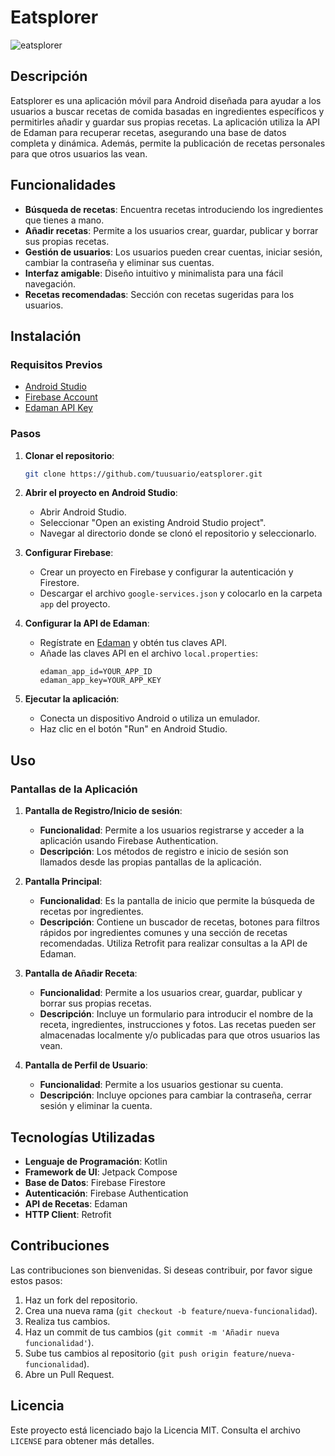 # Eatsplorer

![eatsplorer](https://github.com/alvaruty/Eatsplorer/assets/131477177/3e1e07f5-e099-493c-a5d7-a642e49c996e)

## Descripción

Eatsplorer es una aplicación móvil para Android diseñada para ayudar a los usuarios a buscar recetas de comida basadas en ingredientes específicos y permitirles añadir y guardar sus propias recetas. La aplicación utiliza la API de Edaman para recuperar recetas, asegurando una base de datos completa y dinámica. Además, permite la publicación de recetas personales para que otros usuarios las vean.

## Funcionalidades

- **Búsqueda de recetas**: Encuentra recetas introduciendo los ingredientes que tienes a mano.
- **Añadir recetas**: Permite a los usuarios crear, guardar, publicar y borrar sus propias recetas.
- **Gestión de usuarios**: Los usuarios pueden crear cuentas, iniciar sesión, cambiar la contraseña y eliminar sus cuentas.
- **Interfaz amigable**: Diseño intuitivo y minimalista para una fácil navegación.
- **Recetas recomendadas**: Sección con recetas sugeridas para los usuarios.

## Instalación

### Requisitos Previos

- [Android Studio](https://developer.android.com/studio)
- [Firebase Account](https://firebase.google.com/)
- [Edaman API Key](https://developer.edamam.com/)

### Pasos

1. **Clonar el repositorio**:
    ```bash
    git clone https://github.com/tuusuario/eatsplorer.git
    ```

2. **Abrir el proyecto en Android Studio**:
   - Abrir Android Studio.
   - Seleccionar "Open an existing Android Studio project".
   - Navegar al directorio donde se clonó el repositorio y seleccionarlo.

3. **Configurar Firebase**:
   - Crear un proyecto en Firebase y configurar la autenticación y Firestore.
   - Descargar el archivo `google-services.json` y colocarlo en la carpeta `app` del proyecto.

4. **Configurar la API de Edaman**:
   - Regístrate en [Edaman](https://developer.edamam.com/) y obtén tus claves API.
   - Añade las claves API en el archivo `local.properties`:
     ```
     edaman_app_id=YOUR_APP_ID
     edaman_app_key=YOUR_APP_KEY
     ```

5. **Ejecutar la aplicación**:
   - Conecta un dispositivo Android o utiliza un emulador.
   - Haz clic en el botón "Run" en Android Studio.

## Uso

### Pantallas de la Aplicación

1. **Pantalla de Registro/Inicio de sesión**:
   - **Funcionalidad**: Permite a los usuarios registrarse y acceder a la aplicación usando Firebase Authentication.
   - **Descripción**: Los métodos de registro e inicio de sesión son llamados desde las propias pantallas de la aplicación.

2. **Pantalla Principal**:
   - **Funcionalidad**: Es la pantalla de inicio que permite la búsqueda de recetas por ingredientes.
   - **Descripción**: Contiene un buscador de recetas, botones para filtros rápidos por ingredientes comunes y una sección de recetas recomendadas. Utiliza Retrofit para realizar consultas a la API de Edaman.

3. **Pantalla de Añadir Receta**:
   - **Funcionalidad**: Permite a los usuarios crear, guardar, publicar y borrar sus propias recetas.
   - **Descripción**: Incluye un formulario para introducir el nombre de la receta, ingredientes, instrucciones y fotos. Las recetas pueden ser almacenadas localmente y/o publicadas para que otros usuarios las vean.

4. **Pantalla de Perfil de Usuario**:
   - **Funcionalidad**: Permite a los usuarios gestionar su cuenta.
   - **Descripción**: Incluye opciones para cambiar la contraseña, cerrar sesión y eliminar la cuenta.

## Tecnologías Utilizadas

- **Lenguaje de Programación**: Kotlin
- **Framework de UI**: Jetpack Compose
- **Base de Datos**: Firebase Firestore
- **Autenticación**: Firebase Authentication
- **API de Recetas**: Edaman
- **HTTP Client**: Retrofit

## Contribuciones

Las contribuciones son bienvenidas. Si deseas contribuir, por favor sigue estos pasos:

1. Haz un fork del repositorio.
2. Crea una nueva rama (`git checkout -b feature/nueva-funcionalidad`).
3. Realiza tus cambios.
4. Haz un commit de tus cambios (`git commit -m 'Añadir nueva funcionalidad'`).
5. Sube tus cambios al repositorio (`git push origin feature/nueva-funcionalidad`).
6. Abre un Pull Request.

## Licencia

Este proyecto está licenciado bajo la Licencia MIT. Consulta el archivo `LICENSE` para obtener más detalles.
